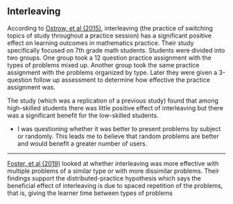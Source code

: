 ## Interleaving

 According to [Ostrow, et al (2015)](https://www.researchgate.net/profile/Neil-Heffernan/publication/300790208_Blocking_Vs_Interleaving_Examining_Single-Session_Effects_Within_Middle_School_Math_Homework/links/5e36ff61458515072d7a0301/Blocking-Vs-Interleaving-Examining-Single-Session-Effects-Within-Middle-School-Math-Homework.pdf),  interleaving (the practice of switching topics of study throughout a practice session)  has a significant positive effect on learning outcomes in mathematics practice. Their study specifically focused on 7th grade math students. Students were divided into two groups. One group took a 12 question practice assignment with the types of problems mixed up. Another group took the same practice assignment with the problems organized by type. Later they were given a 3-question follow up assessment to determine how effective the practice assignment was.

 The study (which was a replication of a previous study) found that among high-skilled students there was little positive effect of interleaving but there was a significant
 benefit for the low-skilled students.

 * I was questioning whether it was better to present problems by subject or randomly. This leads me to believe that random problems are better and would benefit a greater number of users. 

 ---

 [Foster, et al (2019)](https://link.springer.com/article/10.3758/s13421-019-00918-4) looked at whether interleaving was more effective with multiple problems of a similar type or with more dissimilar problems. Their findings support the distributed-practice hypothesis which says the beneficial effect of interleaving is due to spaced repetition of the problems, that is, giving the learner time between types of problems